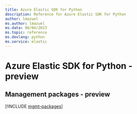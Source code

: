 ```yaml
---
title: Azure Elastic SDK for Python
description: Reference for Azure Elastic SDK for Python
author: lmazuel
ms.author: lmazuel
ms.data: 08/04/2023
ms.topic: reference
ms.devlang: python
ms.service: elastic
---
```

# Azure Elastic SDK for Python - preview

## Management packages - preview
[!INCLUDE [mgmt-packages](elastic-mgmt-index.md)]